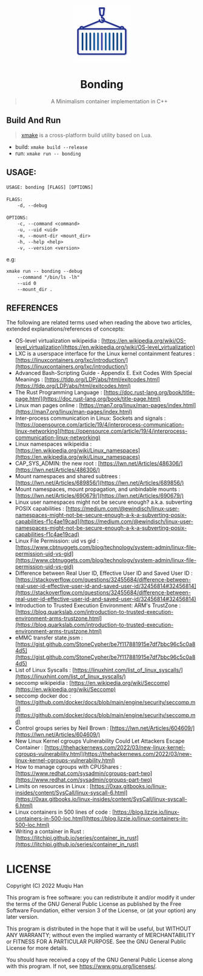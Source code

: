 <div align="center">

<img src="./.github/logo.png" height="150px" width="150px">

# Bonding

> A Minimalism container implementation in C++

</div>

## Build And Run
> [xmake](https://xmake.io) is a cross-platform build utility based on Lua.

- build: `xmake build --release`
- run: `xmake run -- bonding`

## USAGE:

```
USAGE: bonding [FLAGS] [OPTIONS] 

FLAGS:
    -d, --debug

OPTIONS:
    -c, --command <command>
    -u, --uid <uid>
    -m, --mount-dir <mount_dir>
    -h, --help <help>
    -v, --version <version>
```

e.g:
```
xmake run -- bonding --debug
    --command "/bin/ls -lh"
    --uid 0
    --mount_dir .
```

## REFERENCES

The following are related terms used when reading the above two articles, extended explanations/references of concepts:

- OS-level virtualization wikipeidia : [https://en.wikipedia.org/wiki/OS-level_virtualization](https://en.wikipedia.org/wiki/OS-level_virtualization)
- LXC is a userspace interface for the Linux kernel containment features : [https://linuxcontainers.org/lxc/introduction/](https://linuxcontainers.org/lxc/introduction/)
- Advanced Bash-Scripting Guide - Appendix E. Exit Codes With Special Meanings : [https://tldp.org/LDP/abs/html/exitcodes.html](https://tldp.org/LDP/abs/html/exitcodes.html)
- The Rust Programming Language : [https://doc.rust-lang.org/book/title-page.html](https://doc.rust-lang.org/book/title-page.html)
- Linux man pages online : [https://man7.org/linux/man-pages/index.html](https://man7.org/linux/man-pages/index.html)
- Inter-process communication in Linux: Sockets and signals : [https://opensource.com/article/19/4/interprocess-communication-linux-networking](https://opensource.com/article/19/4/interprocess-communication-linux-networking)
- Linux namespaces wikipeidia : [https://en.wikipedia.org/wiki/Linux_namespaces](https://en.wikipedia.org/wiki/Linux_namespaces)
- CAP_SYS_ADMIN: the new root : [https://lwn.net/Articles/486306/](https://lwn.net/Articles/486306/)
- Mount namespaces and shared subtrees : [https://lwn.net/Articles/689856/](https://lwn.net/Articles/689856/)
- Mount namespaces, mount propagation, and unbindable mounts : [https://lwn.net/Articles/690679/](https://lwn.net/Articles/690679/)
- Linux user namespaces might not be secure enough? a.k.a. subverting POSIX capabilities : [https://medium.com/@ewindisch/linux-user-namespaces-might-not-be-secure-enough-a-k-a-subverting-posix-capabilities-f1c4ae19cad](https://medium.com/@ewindisch/linux-user-namespaces-might-not-be-secure-enough-a-k-a-subverting-posix-capabilities-f1c4ae19cad)
- Linux File Permission: uid vs gid : [https://www.cbtnuggets.com/blog/technology/system-admin/linux-file-permission-uid-vs-gid](https://www.cbtnuggets.com/blog/technology/system-admin/linux-file-permission-uid-vs-gid)
- Difference between Real User ID, Effective User ID and Saved User ID : [https://stackoverflow.com/questions/32455684/difference-between-real-user-id-effective-user-id-and-saved-user-id/32456814#32456814](https://stackoverflow.com/questions/32455684/difference-between-real-user-id-effective-user-id-and-saved-user-id/32456814#32456814)
- Introduction to Trusted Execution Environment: ARM's TrustZone : [https://blog.quarkslab.com/introduction-to-trusted-execution-environment-arms-trustzone.html](https://blog.quarkslab.com/introduction-to-trusted-execution-environment-arms-trustzone.html)
- eMMC transfer state.jssm : [https://gist.github.com/StoneCypher/be7f117881915e7df7bbc96c5c0a84d5](https://gist.github.com/StoneCypher/be7f117881915e7df7bbc96c5c0a84d5)
- List of Linux Syscalls : [https://linuxhint.com/list_of_linux_syscalls/](https://linuxhint.com/list_of_linux_syscalls/)
- seccomp wikipeidia : [https://en.wikipedia.org/wiki/Seccomp](https://en.wikipedia.org/wiki/Seccomp)
- seccomp docker doc : [https://github.com/docker/docs/blob/main/engine/security/seccomp.md](https://github.com/docker/docs/blob/main/engine/security/seccomp.md)
- Control groups series by Neil Brown : [https://lwn.net/Articles/604609/](https://lwn.net/Articles/604609/)
- New Linux Kernel cgroups Vulnerability Could Let Attackers Escape Container : [https://thehackernews.com/2022/03/new-linux-kernel-cgroups-vulnerability.html](https://thehackernews.com/2022/03/new-linux-kernel-cgroups-vulnerability.html)
- How to manage cgroups with CPUShares : [https://www.redhat.com/sysadmin/cgroups-part-two](https://www.redhat.com/sysadmin/cgroups-part-two)
- Limits on resources in Linux : [https://0xax.gitbooks.io/linux-insides/content/SysCall/linux-syscall-6.html](https://0xax.gitbooks.io/linux-insides/content/SysCall/linux-syscall-6.html)
- Linux containers in 500 lines of code : [https://blog.lizzie.io/linux-containers-in-500-loc.html](https://blog.lizzie.io/linux-containers-in-500-loc.html)
- Writing a container in Rust : [https://litchipi.github.io/series/container_in_rust](https://litchipi.github.io/series/container_in_rust)

# LICENSE
Copyright (C) 2022 Muqiu Han

This program is free software: you can redistribute it and/or modify
it under the terms of the GNU General Public License as published by
the Free Software Foundation, either version 3 of the License, or
(at your option) any later version.

This program is distributed in the hope that it will be useful,
but WITHOUT ANY WARRANTY; without even the implied warranty of
MERCHANTABILITY or FITNESS FOR A PARTICULAR PURPOSE.  See the
GNU General Public License for more details.

You should have received a copy of the GNU General Public License
along with this program.  If not, see <https://www.gnu.org/licenses/>.